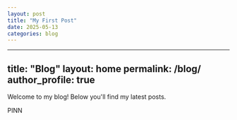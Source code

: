 ```yaml
---
layout: post
title: "My First Post"
date: 2025-05-13
categories: blog
---
```


---
title: "Blog"
layout: home
permalink: /blog/
author_profile: true
---

Welcome to my blog! Below you'll find my latest posts.

PINN


